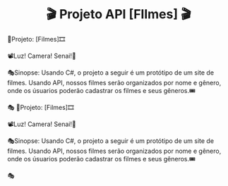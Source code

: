<h1 align="center"> 🎬 Projeto API [FIlmes] 🎬 </h1>
🎥Projeto: [Filmes]🎞️

📽️Luz! Camera! Senai!📼

🎭Sinopse: Usando C#, o projeto a seguir é um protótipo de um site de filmes. Usando API, nossos filmes serão organizados por nome e gênero, onde os úsuarios poderão cadastrar os filmes e seus gêneros.🎟️

🎭
🎥Projeto: [Filmes]🎞️

📽️Luz! Camera! Senai!📼

🎭Sinopse: Usando C#, o projeto a seguir é um protótipo de um site de filmes. Usando API, nossos filmes serão organizados por nome e gênero, onde os úsuarios poderão cadastrar os filmes e seus gêneros.🎟️

🎭

